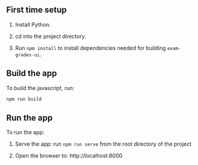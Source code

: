 ## First time setup

1. Install Python.

2. cd into the project directory.

3. Run `npm install` to install dependencies needed for building `exam-grades-ui`.


## Build the app

To build the javascript, run:
```bash
npm run build
```


## Run the app

To run the app:

1. Serve the app: run `npm run serve` from the root directory of the project

2. Open the browser to: http://localhost:8000
